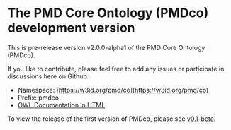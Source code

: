 # The PMD Core Ontology (PMDco) development version

This is pre-release version v2.0.0-alpha1 of the PMD Core Ontology (PMDco). 

If you like to contribute, please feel free to add any issues or participate in discussions here on Github.

* Namespace: [https://w3id.org/pmd/co](https://w3id.org/pmd/co)
* Prefix: pmdco
* [OWL Documentation in HTML](https://w3id.org/pmd/co) 



To view the release of the first version of PMDco, please see [v0.1-beta](https://github.com/materialdigital/core-ontology/tree/v0.1-beta).

